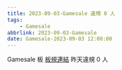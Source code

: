 ```yaml
---
title: 2023-09-03-Gamesale 違規 0 人
tags:
    - Gamesale
abbrlink: 2023-09-03-Gamesale
date: Gamesale-2023-09-03 12:00:00
---
```

Gamesale 板 [板規連結](https://www.ptt.cc/bbs/Gossiping/M.1637425085.A.07D.html)
昨天違規 0 人
